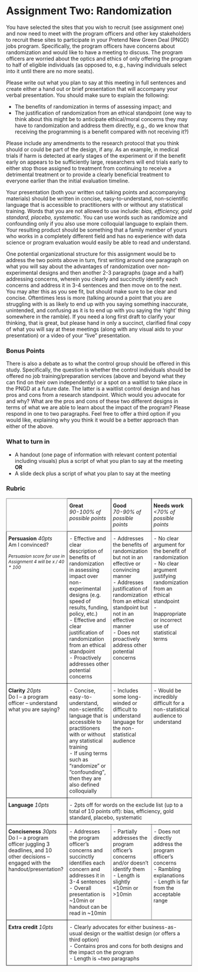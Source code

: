 # Assignment Two: Randomization
You have selected the sites that you wish to recruit (see assignment one) and now need to meet with the program officers and other key stakeholders to recruit these sites to participate in your Pretend New Green Deal (PNGD) jobs program. Specifically, the program officers have concerns about randomization and would like to have a meeting to discuss. The program officers are worried about the optics and ethics of only offering the program to half of eligible individuals (as opposed to, e.g., having individuals select into it until there are no more seats).

Please write out what you plan to say at this meeting in full sentences and create either a hand out or brief presentation that will accompany your verbal presentation. You should make sure to explain the following:  

- The benefits of randomization in terms of assessing impact; and
- The justification of randomization from an ethical standpoint (one way to think about this might be to anticipate ethical/moral concerns they may have to randomization and address them directly, e.g., do we know that receiving the programming is a benefit compared with not receiving it?)

Please include any amendments to the research protocol that you think should or could be part of the design, if any. As an example, in medical trials if harm is detected at early stages of the experiment or if the benefit early on appears to be sufficiently large, researchers will end trials early to either stop those assigned to treatment from continuing to receive a detrimental treatment or to provide a clearly beneficial treatment to everyone earlier than the initial evaluation timeline.

Your presentation (both your written out talking points and accompanying materials) should be written in concise, easy-to-understand, non-scientific language that is accessible to practitioners with or without any statistical training. Words that you are not allowed to use include: _bias, efficiency, gold standard, placebo, systematic_. You can use words such as randomize and confounding only if you also use more colloquial language to explain them. Your resulting product should be something that a family member of yours who works in a completely different field and has no experience with data science or program evaluation would easily be able to read and understand.

One potential organizational structure for this assignment would be to address the two points above in turn, first writing around one paragraph on what you will say about the advantages of randomization over non-experimental designs and then another 2-3 paragraphs (page and a half) addressing concerns, wherein you clearly and succinctly identify each concerns and address it in 3-4 sentences and then move on to the next. You may alter this as you see fit, but should make sure to be clear and concise. Oftentimes less is more (talking around a point that you are struggling with is as likely to end up with you saying something inaccurate, unintended, and confusing as it is to end up with you saying the ‘right’ thing somewhere in the ramble). If you need a long first draft to clarify your thinking, that is great, but please hand in only a succinct, clarified final copy of what you will say at these meetings (along with any visual aids to your presentation) or a video of your “live” presentation.

### Bonus Points
There is also a debate as to what the control group should be offered in this study. Specifically, the question is whether the control individuals should be offered no job training/preparation services (above and beyond what they can find on their own independently) or a spot on a waitlist to take place in the PNGD at a future date. The latter is a waitlist control design and has pros and cons from a research standpoint. Which would you advocate for and why? What are the pros and cons of these two different designs in terms of what we are able to learn about the impact of the program? Please respond in one to two paragraphs. Feel free to offer a third option if you would like, explaining why you think it would be a better approach than either of the above.


### What to turn in
- A handout (one page of information with relevant content potential including visuals) plus a script of what you plan to say at the meeting  
**OR**  
- A slide deck plus a script of what you plan to say at the meeting  


### Rubric
<!--
Used this tool to generate an html table 
https://www.tablesgenerator.com/html_tables
-->

<style type="text/css">
.tg  {border-collapse:collapse;border-spacing:0;}
.tg td{border-color:black;border-style:solid;border-width:1px;font-size:14px;
  overflow:hidden;padding:10px 5px;word-break:normal;}
.tg th{border-color:black;border-style:solid;border-width:1px;font-size:14px;
  font-weight:normal;overflow:hidden;padding:10px 5px;word-break:normal;}
.tg .tg-0pky{border-color:inherit;text-align:left;vertical-align:top}
.tg .tg-fymr{text-align:left;vertical-align:top}
</style>
<table class="tg">
<thead>
  <tr>
    <th class="tg-0pky"></th>
    <th class="tg-fymr"><span style="font-weight:700;font-style:normal;text-decoration:none">Great</span><br><span style="font-weight:400;font-style:italic;text-decoration:none">90-100% of possible points</span></th>
    <th class="tg-fymr"><span style="font-weight:700;font-style:normal;text-decoration:none">Good</span><br><span style="font-weight:400;font-style:italic;text-decoration:none">70-90% of possible points</span></th>
    <th class="tg-fymr"><span style="font-weight:700;font-style:normal;text-decoration:none">Needs work</span><br><span style="font-weight:400;font-style:italic;text-decoration:none">&lt;70% of possible points</span></th>
  </tr>
</thead>
<tbody>
  <tr>
    <td class="tg-fymr"><span style="font-weight:700;font-style:normal;text-decoration:none">Persuasion  </span><span style="font-weight:400;font-style:italic;text-decoration:none">40pts</span><br><span style="font-weight:400;text-decoration:none">Am I convinced?</span><br><span style="font-weight:400;font-size:0.85em;font-style:italic;text-decoration:none;"><br>Persuasion score for use in Assignment 4 will be x / 40 * 100</span></td>
    <td class="tg-0pky"><span style="font-weight:400;font-style:normal;text-decoration:none">- Effective and clear description of benefits of randomization in assessing impact over non-experimental designs (e.g. speed of results, funding, policy, etc.)</span><br><span style="font-weight:400;font-style:normal;text-decoration:none;">- Effective and clear justification of randomization from an ethical standpoint</span><br><span style="font-weight:400;font-style:normal;text-decoration:none;">- Proactively addresses other potential concerns</span></td>
    <td class="tg-0pky"><span style="font-weight:400;font-style:normal;text-decoration:none">- Addresses the benefits of randomization but not in an effective or convincing manner</span><br><span style="font-weight:400;font-style:normal;text-decoration:none">- Addresses justification of randomization from an ethical standpoint but not in an effective manner</span><br><span style="font-weight:400;font-style:normal;text-decoration:none">- Does not proactively address other potential concerns</span></td>
    <td class="tg-0pky"><span style="font-weight:400;font-style:normal;text-decoration:none">- No clear argument for the benefit of randomization </span><br><span style="font-weight:400;font-style:normal;text-decoration:none">- No clear argument justifying randomization from an ethical standpoint</span><br><span style="font-weight:400;font-style:normal;text-decoration:none">- Inappropriate or incorrect use of statistical terms</span></td>
  </tr>
  <tr>
    <td class="tg-fymr"><span style="font-weight:700;font-style:normal;text-decoration:none;">Clarity </span><span style="font-weight:400;font-style:italic;text-decoration:none;">20pts</span><br><span style="font-weight:400;text-decoration:none;">Do I – a program officer – understand what you are saying?</span></td>
    <td class="tg-0pky"><span style="font-weight:400;font-style:normal;text-decoration:none;">- Concise, easy-to-understand, non-scientific language that is accessible to practitioners with or without any statistical training</span><br><span style="font-weight:400;font-style:normal;text-decoration:none;">- If using terms such as “randomize” or “confounding”, then they are also defined colloquially</span></td>
    <td class="tg-0pky"><span style="font-weight:400;font-style:normal;text-decoration:none;">- Includes some long-winded or difficult to understand language for the non-statistical audience </span></td>
    <td class="tg-0pky"><span style="font-weight:400;font-style:normal;text-decoration:none;">- Would be incredibly difficult for a non-statistical audience to understand</span></td>
  </tr>
  <tr>
    <td class="tg-fymr"><span style="font-weight:700;font-style:normal;text-decoration:none;">Language </span><span style="font-weight:400;font-style:italic;text-decoration:none;">10pts</span></td>
    <td class="tg-0pky" colspan="3"><span style="font-weight:400;font-style:normal;text-decoration:none;">- 2pts off for words on the exclude list (up to a total of 10 points off): bias, efficiency, gold standard, placebo, systematic </span></td>
  </tr>
  <tr>
    <td class="tg-fymr"><span style="font-weight:700;font-style:normal;text-decoration:none;">Conciseness </span><span style="font-weight:400;font-style:italic;text-decoration:none;">30pts</span><br><span style="font-weight:400;text-decoration:none;">Do I – a program officer juggling 3 deadlines, and 10 other decisions – engaged with the handout/presentation?</span></td>
    <td class="tg-0pky"><span style="font-weight:400;font-style:normal;text-decoration:none;">- Addresses the program officer’s concerns and succinctly identifies each concern and addresses it in 3-4 sentences</span><br><span style="font-weight:400;font-style:normal;text-decoration:none;">- Overall presentation is ~10min or handout can be read in ~10min</span></td>
    <td class="tg-0pky"><span style="font-weight:400;font-style:normal;text-decoration:none;">- Partially addresses the program officer’s concerns and/or doesn’t identify them</span><br><span style="font-weight:400;font-style:normal;text-decoration:none;">- Length is slightly &lt;10min or &gt;10min</span></td>
    <td class="tg-0pky"><span style="font-weight:400;font-style:normal;text-decoration:none;">- Does not directly address the program officer’s concerns</span><br><span style="font-weight:400;font-style:normal;text-decoration:none;">- Rambling explanations</span><br><span style="font-weight:400;font-style:normal;text-decoration:none;">- Length is far from the acceptable range</span></td>
  </tr>
  <tr>
    <td class="tg-fymr"><span style="font-weight:700;font-style:normal;text-decoration:none;">Extra credit </span><span style="font-weight:400;font-style:italic;text-decoration:none;">10pts</span></td>
    <td class="tg-0pky" colspan="3"><span style="font-weight:400;font-style:normal;text-decoration:none;">- Clearly advocates for either business-as-usual design or the waitlist design (or offers a third option)</span><br><span style="font-weight:400;font-style:normal;text-decoration:none;">- Contains pros and cons for both designs and the impact on the program</span><br><span style="font-weight:400;font-style:normal;text-decoration:none;">- Length is ~two paragraphs</span></td>
  </tr>
</tbody>
</table>


<br>
<br>
<br>
